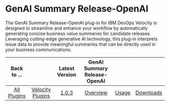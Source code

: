 # GenAI Summary Release-OpenAI

The GenAI Summary Release-OpenAI plug-in for IBM DevOps Velocity is designed to streamline and enhance your workflow by automatically generating concise business value summaries for candidate releases. Leveraging cutting-edge generative AI technology, this plug-in interprets issue data to provide meaningful summaries that can be directly used in your business communications. 

|Back to ...||Latest Version|GenAI Summary Release-OpenAI|||
| :---: | :---: | :---: | :---: | :---: | :---: |
|[All Plugins](../../index.md)|[Velocity Plugins](../README.md)|[1.0.3](https://hub.docker.com/r/urbancode/ucv-ext-release-summary-openai/tags)|[Overview](overview.md)|[Usage](usage.md)|[Downloads](downloads.md)
